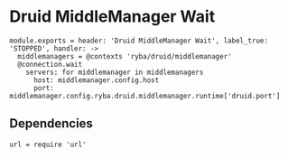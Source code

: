 
# Druid MiddleManager Wait

    module.exports = header: 'Druid MiddleManager Wait', label_true: 'STOPPED', handler: ->
      middlemanagers = @contexts 'ryba/druid/middlemanager'
      @connection.wait
        servers: for middlemanager in middlemanagers
          host: middlemanager.config.host
          port: middlemanager.config.ryba.druid.middlemanager.runtime['druid.port']

## Dependencies

    url = require 'url'
